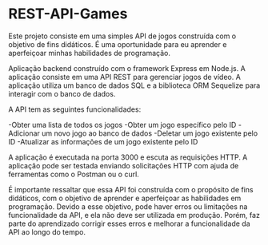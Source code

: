 # REST-API-Games


Este projeto consiste em uma simples API de jogos construída com o objetivo de fins didáticos. É uma oportunidade para eu aprender e aperfeiçoar minhas habilidades de programação.

Aplicação backend construído com o framework Express em Node.js. A aplicação consiste em uma API REST para gerenciar jogos de vídeo. A aplicação utiliza um banco de dados SQL e a biblioteca ORM Sequelize para interagir com o banco de dados.

A API tem as seguintes funcionalidades:

-Obter uma lista de todos os jogos
-Obter um jogo específico pelo ID
-Adicionar um novo jogo ao banco de dados
-Deletar um jogo existente pelo ID
-Atualizar as informações de um jogo existente pelo ID

A aplicação é executada na porta 3000 e escuta as requisições HTTP. A aplicação pode ser testada enviando solicitações HTTP com ajuda de ferramentas como o Postman ou o curl.

É importante ressaltar que essa API foi construída com o propósito de fins didáticos, com o objetivo de aprender e aperfeiçoar as habilidades em programação. Devido a esse objetivo, pode haver erros ou limitações na funcionalidade da API, e ela não deve ser utilizada em produção. Porém, faz parte do aprendizado corrigir esses erros e melhorar a funcionalidade da API ao longo do tempo.
